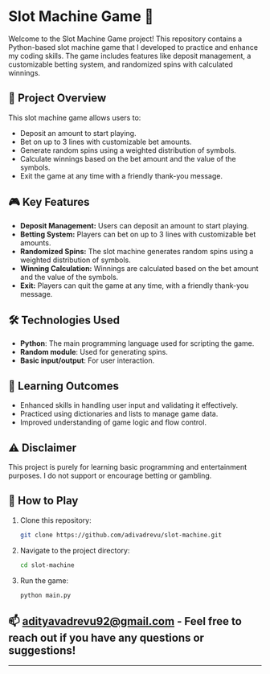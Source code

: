 # Slot Machine Game 🎰

Welcome to the Slot Machine Game project! This repository contains a Python-based slot machine game that I developed to practice and enhance my coding skills. The game includes features like deposit management, a customizable betting system, and randomized spins with calculated winnings.

## 🚀 Project Overview

This slot machine game allows users to:
- Deposit an amount to start playing.
- Bet on up to 3 lines with customizable bet amounts.
- Generate random spins using a weighted distribution of symbols.
- Calculate winnings based on the bet amount and the value of the symbols.
- Exit the game at any time with a friendly thank-you message.

## 🎮 Key Features

- **Deposit Management:** Users can deposit an amount to start playing.
- **Betting System:** Players can bet on up to 3 lines with customizable bet amounts.
- **Randomized Spins:** The slot machine generates random spins using a weighted distribution of symbols.
- **Winning Calculation:** Winnings are calculated based on the bet amount and the value of the symbols.
- **Exit:** Players can quit the game at any time, with a friendly thank-you message.

## 🛠️ Technologies Used

- **Python**: The main programming language used for scripting the game.
- **Random module**: Used for generating spins.
- **Basic input/output**: For user interaction.

## 🌟 Learning Outcomes

- Enhanced skills in handling user input and validating it effectively.
- Practiced using dictionaries and lists to manage game data.
- Improved understanding of game logic and flow control.

## ⚠️ Disclaimer

This project is purely for learning basic programming and entertainment purposes. I do not support or encourage betting or gambling.

## 📄 How to Play

1. Clone this repository:
    ```bash
    git clone https://github.com/adivadrevu/slot-machine.git
    ```
2. Navigate to the project directory:
    ```bash
    cd slot-machine
    ```
3. Run the game:
    ```bash
    python main.py
    ```

## 📫 adityavadrevu92@gmail.com - Feel free to reach out if you have any questions or suggestions! 

---

